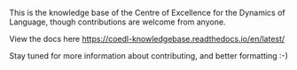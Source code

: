 
This is the knowledge base of the Centre of Excellence for the Dynamics of Language, though contributions are welcome from anyone. 


View the docs here https://coedl-knowledgebase.readthedocs.io/en/latest/

Stay tuned for more information about contributing, and better formatting :-)